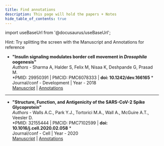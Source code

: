 ```yaml
---
title: Find annotations
description: This page will hold the papers + Notes
hide_table_of_contents: true
---
```


import useBaseUrl from '@docusaurus/useBaseUrl';

Hint: Try splitting the screen with the Manuscript and Annotations for reference

* **"Insulin signaling modulates border cell movement in *Drosophila* oogenesis"**  
*Authors* - Sharma A, Halder S, Felix M, Nisaa K, Deshpande G, Prasad M.  
*PMID: 29950391 | PMCID: PMC6078333 | **doi: 10.1242/dev.166165** *  
Journal/conf - Development | Year - 2018  
[Manuscript](https://pubmed.ncbi.nlm.nih.gov/29950391/) | [Annotations](/Papers/Labrador_Submission_1.pdf)

___________________________________________________________________________________

* **"Structure, Function, and Antigenicity of the SARS-CoV-2 Spike Glycoprotein"**   
*Authors* - Walls A.C., Park Y.J., Tortorici M.A., Wall A., McGuire A.T., Veesler D.   
*PMID: 32155444 | PMCID: PMC7102599 |  **doi: 10.1016/j.cell.2020.02.058** *   
Journal/conf - Cell | Year - 2020   
[Manuscript](https://pubmed.ncbi.nlm.nih.gov/32155444/) | [Annotations](/Papers/Labrador_Sample_1_CoV-2.pdf)
